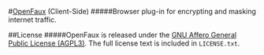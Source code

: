 #[OpenFaux](https://openfaux.org) (Client-Side)
#####Browser plug-in for encrypting and masking internet traffic.

##License
#####OpenFaux is released under the [GNU Affero General Public License (AGPL3)](https://www.gnu.org/licenses/agpl-3.0.html).
The full license text is included in `LICENSE.txt`.
